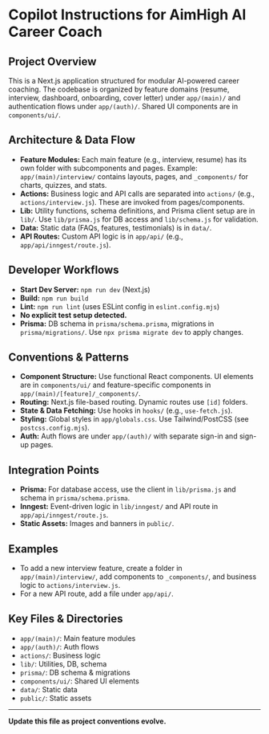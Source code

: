 # Copilot Instructions for AimHigh AI Career Coach

## Project Overview
This is a Next.js application structured for modular AI-powered career coaching. The codebase is organized by feature domains (resume, interview, dashboard, onboarding, cover letter) under `app/(main)/` and authentication flows under `app/(auth)/`. Shared UI components are in `components/ui/`.

## Architecture & Data Flow
- **Feature Modules:** Each main feature (e.g., interview, resume) has its own folder with subcomponents and pages. Example: `app/(main)/interview/` contains layouts, pages, and `_components/` for charts, quizzes, and stats.
- **Actions:** Business logic and API calls are separated into `actions/` (e.g., `actions/interview.js`). These are invoked from pages/components.
- **Lib:** Utility functions, schema definitions, and Prisma client setup are in `lib/`. Use `lib/prisma.js` for DB access and `lib/schema.js` for validation.
- **Data:** Static data (FAQs, features, testimonials) is in `data/`.
- **API Routes:** Custom API logic is in `app/api/` (e.g., `app/api/inngest/route.js`).

## Developer Workflows
- **Start Dev Server:** `npm run dev` (Next.js)
- **Build:** `npm run build`
- **Lint:** `npm run lint` (uses ESLint config in `eslint.config.mjs`)
- **No explicit test setup detected.**
- **Prisma:** DB schema in `prisma/schema.prisma`, migrations in `prisma/migrations/`. Use `npx prisma migrate dev` to apply changes.

## Conventions & Patterns
- **Component Structure:** Use functional React components. UI elements are in `components/ui/` and feature-specific components in `app/(main)/[feature]/_components/`.
- **Routing:** Next.js file-based routing. Dynamic routes use `[id]` folders.
- **State & Data Fetching:** Use hooks in `hooks/` (e.g., `use-fetch.js`).
- **Styling:** Global styles in `app/globals.css`. Use Tailwind/PostCSS (see `postcss.config.mjs`).
- **Auth:** Auth flows are under `app/(auth)/` with separate sign-in and sign-up pages.

## Integration Points
- **Prisma:** For database access, use the client in `lib/prisma.js` and schema in `prisma/schema.prisma`.
- **Inngest:** Event-driven logic in `lib/inngest/` and API route in `app/api/inngest/route.js`.
- **Static Assets:** Images and banners in `public/`.

## Examples
- To add a new interview feature, create a folder in `app/(main)/interview/`, add components to `_components/`, and business logic to `actions/interview.js`.
- For a new API route, add a file under `app/api/`.

## Key Files & Directories
- `app/(main)/`: Main feature modules
- `app/(auth)/`: Auth flows
- `actions/`: Business logic
- `lib/`: Utilities, DB, schema
- `prisma/`: DB schema & migrations
- `components/ui/`: Shared UI elements
- `data/`: Static data
- `public/`: Static assets

---
**Update this file as project conventions evolve.**
